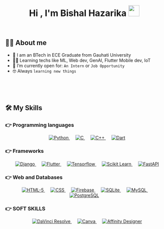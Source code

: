 <!-- - 👋 Hi, I’m Bishal Hazarika
- 👀 I’m interested in Machine Learning, Automation, Robotics and Web Development
- 🌱 I’m currently learning Natural Language Processing using Tensorflow


<!---
Bishal1234-ui/Bishal1234-ui is a ✨ special ✨ repository because its `README.md` (this file) appears on your GitHub profile.
You can click the Preview link to take a look at your changes.
--->
 
 
 <h1 align="center">Hi , I'm Bishal Hazarika <img src="https://media.giphy.com/media/hvRJCLFzcasrR4ia7z/giphy.gif" width="35"></h1>



<br>



## :sassy_man:  About me
- 🏫 I am an BTech in ECE Graduate from Gauhati University
- :technologist: Learning techs like ML, Web dev, GenAI, Flutter Mobile dev, IoT
- :thinking: I’m currently open for: `An Intern` or `Job Opportunity`
- :nerd_face: Always `learning new things`

<br>

<br>
<br>






## 🛠️ My Skills

### 👉 Programming languages

<p align="center"> 
  &emsp; 
   <a href="https://www.python.org" target="_blank">
    <img alt="Python" src="https://img.shields.io/badge/Python%20-%2314354C.svg?style=for-the-badge&logo=python&logoColor=white">
  </a>
  &emsp;
  <a href="https://www.cprogramming.com/" target="_blank"> 
    <img alt="C" src="https://img.shields.io/badge/C%20-%232370ED.svg?style=for-the-badge&logo=c&logoColor=white">
  </a> 
  &emsp;
  <a href="https://www.w3schools.com/cpp/" target="_blank"> 
    <img alt="C++" src="https://img.shields.io/badge/C++%20-%2300599C.svg?style=for-the-badge&logo=c%2B%2B&logoColor=white">
  </a> 
  &emsp;
 <a href="https://dart.dev/tutorials" target="_blank"> 
    <img alt="Dart" src="https://img.shields.io/badge/dart-%230175C2.svg?style=for-the-badge&logo=dart&logoColor=white">
  </a>
  
</p>

### 👉 Frameworks
<p align="center">
  &emsp;
  <a href="https://www.djangoproject.com/" target="_blank">
    <img alt="Django" src="https://img.shields.io/badge/Django-%23092E20.svg?style=for-the-badge&logo=Django&logoColor=white">
  </a>
  &emsp;
  <a href="https://flutter.dev" target="_blank">
    <img alt="Flutter" src="https://img.shields.io/badge/Flutter-%2302569B.svg?style=for-the-badge&logo=Flutter&logoColor=white">
  </a>
  &emsp;
  <a href="https://tensorflow.org" target="_blank">
    <img alt="Tensorflow" src="https://img.shields.io/badge/TensorFlow-%23FF6F00.svg?style=for-the-badge&logo=TensorFlow&logoColor=white">
  </a>
  &emsp;
  <a href="https://scikit-learn.org" target="_blank">
    <img alt="Scikit Learn" src="https://img.shields.io/badge/scikit--learn-%23F7931E.svg?style=for-the-badge&logo=scikit-learn&logoColor=white">
  </a>
  &emsp;
  <a href="https://fastapi.tiangolo.com/" target="_blank">
    <img alt="FastAPI" src="https://img.shields.io/badge/FastAPI-%2300C7B7.svg?style=for-the-badge&logo=FastAPI&logoColor=white">
  </a>
</p>


### 👉 Web and Databases
<p align="center">
 &emsp;
    <a href="" target="_blank">
    <img alt="HTML-5" src="https://img.shields.io/badge/html5-%23E34F26.svg?style=for-the-badge&logo=html5&logoColor=white">
  </a>
  &emsp;
  <a href="" target="_blank">
    <img alt="CSS" src="https://img.shields.io/badge/css3-%231572B6.svg?style=for-the-badge&logo=css3&logoColor=white">
  </a>
  &emsp;
  <a href="" target="_blank">
    <img alt="Firebase" src="https://img.shields.io/badge/firebase-%23039BE5.svg?style=for-the-badge&logo=firebase">
  </a>
  &emsp;
  <a href="https://www.sqlite.org/" target="_blank">
    <img alt="SQLite" src="https://img.shields.io/badge/SQLite-%23003B57.svg?style=for-the-badge&logo=SQLite&logoColor=white">
  </a>
  &emsp;
  <a href="https://www.mysql.com/" target="_blank">
    <img alt="MySQL" src="https://img.shields.io/badge/MySQL-%234479A1.svg?style=for-the-badge&logo=MySQL&logoColor=white">
  </a>
  &emsp;
  <a href="https://www.postgresql.org/" target="_blank">
    <img alt="PostgreSQL" src="https://img.shields.io/badge/PostgreSQL-%23336791.svg?style=for-the-badge&logo=PostgreSQL&logoColor=white">
  </a>
 
</p>

### 👉 SOFT SKILLS
<p align="center">
 &emsp;
   <a href="https://www.blackmagicdesign.com/products/davinciresolve/" target="_blank">
  <img alt="DaVinci Resolve" src="https://img.shields.io/badge/DaVinci%20Resolve-%23000000.svg?style=for-the-badge&logo=DaVinciResolve&logoColor=white">
</a>
  &emsp;
  <a href="" target="_blank">
    <img alt="Canva" src="https://img.shields.io/badge/Canva-%2300C4CC.svg?style=for-the-badge&logo=Canva&logoColor=white">
  </a>
  &emsp;
  <a href="" target="_blank">
    <img alt="Affinity Designer" src="https://img.shields.io/badge/affinity%20desginer-%231B72BE.svg?style=for-the-badge&logo=affinity-designer&logoColor=white">
  </a>
 
</p>

